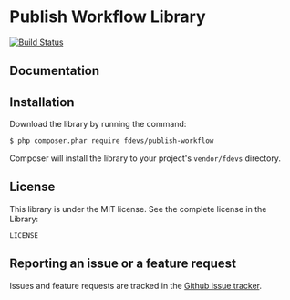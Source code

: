 Publish Workflow Library
========================

[![Build Status](https://travis-ci.org/4devs/publish-workflow.svg?branch=master)](https://travis-ci.org/4devs/publish-workflow)

Documentation
-------------


Installation
------------

Download the library by running the command:

``` bash
$ php composer.phar require fdevs/publish-workflow
```

Composer will install the library to your project's `vendor/fdevs` directory.

License
-------

This library is under the MIT license. See the complete license in the Library:

    LICENSE

Reporting an issue or a feature request
---------------------------------------

Issues and feature requests are tracked in the [Github issue tracker](https://github.com/4devs/publish-workflow/issues).
